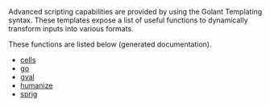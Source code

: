 Advanced scripting capabilities are provided by using the Golant Templating syntax. These templates expose a list of useful functions to dynamically transform inputs into various formats.

These functions are listed below (generated documentation).

- [cells](../cells/)
- [go](../go/)
- [gval](../gval/)
- [humanize](../humanize/)
- [sprig](../sprig/)

